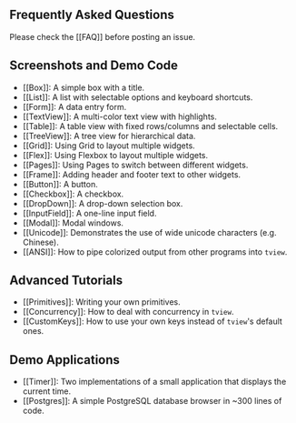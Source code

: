 ## Frequently Asked Questions

Please check the [[FAQ]] before posting an issue.

## Screenshots and Demo Code

- [[Box]]: A simple box with a title.
- [[List]]: A list with selectable options and keyboard shortcuts.
- [[Form]]: A data entry form.
- [[TextView]]: A multi-color text view with highlights.
- [[Table]]: A table view with fixed rows/columns and selectable cells.
- [[TreeView]]: A tree view for hierarchical data.
- [[Grid]]: Using Grid to layout multiple widgets.
- [[Flex]]: Using Flexbox to layout multiple widgets.
- [[Pages]]: Using Pages to switch between different widgets.
- [[Frame]]: Adding header and footer text to other widgets.
- [[Button]]: A button.
- [[Checkbox]]: A checkbox.
- [[DropDown]]: A drop-down selection box.
- [[InputField]]: A one-line input field.
- [[Modal]]: Modal windows.
- [[Unicode]]: Demonstrates the use of wide unicode characters (e.g. Chinese).
- [[ANSI]]: How to pipe colorized output from other programs into `tview`.

## Advanced Tutorials

- [[Primitives]]: Writing your own primitives.
- [[Concurrency]]: How to deal with concurrency in `tview`.
- [[CustomKeys]]: How to use your own keys instead of `tview`'s default  ones.

## Demo Applications

- [[Timer]]: Two implementations of a small application that displays the current time.
- [[Postgres]]: A simple PostgreSQL database browser in ~300 lines of code.